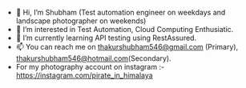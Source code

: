 - 👋 Hi, I’m Shubham (Test automation engineer on weekdays and landscape photographer on weekends)
- 👀 I’m interested in Test Automation, Cloud Computing Enthusiatic.
- 🌱 I’m currently learning API testing using RestAssured.
- 📫 You can reach me on thakurshubham546@gmail.com (Primary), thakurshubham546@hotmail.com(Secondary).
- For my photography account on instagram :- https://instagram.com/pirate_in_himalaya

<!---
money-seoh/money-seoh is a ✨ special ✨ repository because its `README.md` (this file) appears on your GitHub profile.
You can click the Preview link to take a look at your changes.
--->
